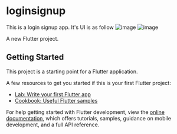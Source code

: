 # loginsignup
This is a login signup app. It's UI is as follow
![image](https://github.com/bhargavi0401/loginsignup/assets/99488704/77029037-51f9-4227-baae-6dd37bc48a03)
![image](https://github.com/bhargavi0401/loginsignup/assets/99488704/060686e3-6dc7-4e16-87e9-af4bc8b772fa)



A new Flutter project.

## Getting Started

This project is a starting point for a Flutter application.

A few resources to get you started if this is your first Flutter project:

- [Lab: Write your first Flutter app](https://docs.flutter.dev/get-started/codelab)
- [Cookbook: Useful Flutter samples](https://docs.flutter.dev/cookbook)

For help getting started with Flutter development, view the
[online documentation](https://docs.flutter.dev/), which offers tutorials,
samples, guidance on mobile development, and a full API reference.
